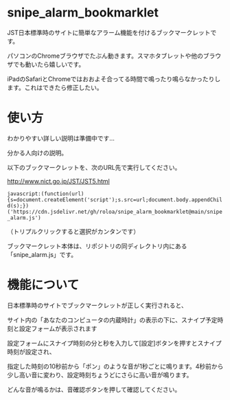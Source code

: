 # snipe_alarm_bookmarklet
JST日本標準時のサイトに簡単なアラーム機能を付けるブックマークレットです。

パソコンのChromeブラウザでたぶん動きます。スマホタブレットや他のブラウザでも動いたら嬉しいです。

iPadのSafariとChromeではおおよそ合ってる時間で鳴ったり鳴らなかったりします。これはできたら修正したい。


# 使い方

わかりやすい詳しい説明は準備中です...

分かる人向けの説明。

以下のブックマークレットを、次のURL先で実行してください。

http://www.nict.go.jp/JST/JST5.html


`javascript:(function(url){s=document.createElement('script');s.src=url;document.body.appendChild(s);})('https://cdn.jsdelivr.net/gh/roloa/snipe_alarm_bookmarklet@main/snipe_alarm.js')`

（トリプルクリックすると選択がカンタンです）

ブックマークレット本体は、リポジトリの同ディレクトリ内にある「snipe_alarm.js」です。

# 機能について

日本標準時のサイトでブックマークレットが正しく実行されると、

サイト内の「あなたのコンピュータの内蔵時計」の表示の下に、スナイプ予定時刻と設定フォームが表示されます

設定フォームにスナイプ時刻の分と秒を入力して[設定]ボタンを押すとスナイプ時刻が設定され、

指定した時刻の10秒前から「ポン」のような音が1秒ごとに鳴ります。4秒前から少し高い音に変わり、設定時刻ちょうどにさらに高い音が鳴ります。

どんな音が鳴るかは、音確認ボタンを押して確認してください。
